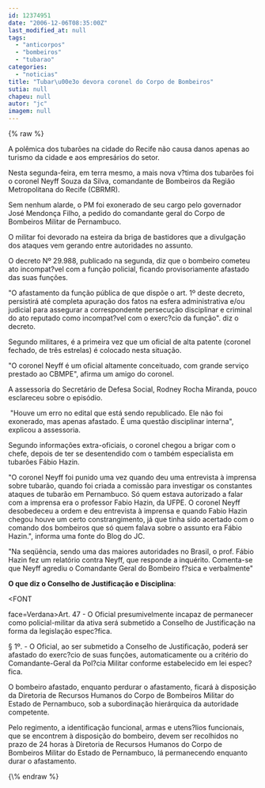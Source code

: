 ```yaml
---
id: 12374951
date: "2006-12-06T08:35:00Z"
last_modified_at: null
tags:
  - "anticorpos"
  - "bombeiros"
  - "tubarao"
categories:
  - "noticias"
title: "Tubar\u00e3o devora coronel do Corpo de Bombeiros"
sutia: null
chapeu: null
autor: "jc"
imagem: null
---
```

{\% raw %}
<p>A pol&ecirc;mica dos tubar&otilde;es na cidade do Recife n&atilde;o causa danos apenas ao turismo da cidade e aos empres&aacute;rios do setor.</p>
<p>Nesta segunda-feira, em terra mesmo, a mais nova v?tima dos tubar&otilde;es foi o coronel Neyff Souza da Silva, comandante de Bombeiros da Regi&atilde;o Metropolitana do Recife (CBRMR).</p>
<p>Sem nenhum alarde, o PM foi exonerado de seu cargo pelo governador Jos&eacute; Mendon&ccedil;a Filho, a pedido do comandante geral do Corpo de Bombeiros Militar de Pernambuco.</p>
<p>O militar foi devorado na esteira da briga de bastidores que a divulga&ccedil;&atilde;o dos ataques vem gerando entre autoridades no assunto.</p>
<p>O decreto N&ordm; 29.988, publicado na segunda, diz que o bombeiro cometeu ato incompat?vel com a fun&ccedil;&atilde;o policial, ficando provisoriamente afastado das suas fun&ccedil;&otilde;es.</p>
<p>"O afastamento da fun&ccedil;&atilde;o p&uacute;blica de que disp&otilde;e o art. 1&ordm; deste decreto, persistir&aacute; at&eacute; completa apura&ccedil;&atilde;o dos fatos na esfera administrativa e/ou judicial para assegurar a correspondente persecu&ccedil;&atilde;o disciplinar e criminal do ato reputado como incompat?vel com o exerc?cio da fun&ccedil;&atilde;o". diz o decreto.</p>
<p>Segundo militares, &eacute; a primeira vez que um oficial de alta patente (coronel fechado, de tr&ecirc;s estrelas) &eacute; colocado nesta situa&ccedil;&atilde;o.</p>
<p>"O coronel Neyff &eacute; um oficial altamente conceituado, com grande servi&ccedil;o prestado ao CBMPE", afirma um amigo do coronel.</p>
<p>A assessoria do Secret&aacute;rio de Defesa Social, Rodney Rocha Miranda, pouco esclareceu sobre o epis&oacute;dio.</p>
<p>&nbsp;"Houve um erro no edital que est&aacute; sendo republicado. Ele n&atilde;o foi exonerado, mas apenas afastado. &Eacute; uma quest&atilde;o disciplinar interna", explicou a assessoria.</p>
<p>Segundo informa&ccedil;&otilde;es extra-oficiais, o coronel chegou a brigar com o chefe, depois de ter se desentendido com o tamb&eacute;m especialista em tubar&otilde;es F&aacute;bio Hazin.</p>
<p>"O coronel Neyff foi punido uma vez quando deu uma entrevista &agrave; imprensa sobre tubar&atilde;o, quando foi criada a comiss&atilde;o para investigar os constantes ataques de tubar&atilde;o em Pernambuco. S&oacute; quem estava autorizado a falar com a imprensa era o professor Fabio Hazin, da UFPE. O coronel Neyff desobedeceu a ordem e deu entrevista &agrave; imprensa e quando Fabio Hazin chegou houve um certo constrangimento, j&aacute; que tinha sido acertado com o comando dos bombeiros que s&oacute; quem falava sobre o assunto era F&aacute;bio Hazin.", informa uma fonte do Blog do JC.</p>
<p>"Na seq&uuml;&ecirc;ncia, sendo uma das maiores autoridades no Brasil, o prof. F&aacute;bio Hazin fez um relat&oacute;rio contra Neyff, que responde a inqu&eacute;rito. Comenta-se que Neyff agrediu o Comandante Geral do Bombeiro f?sica e verbalmente"</p>
<p><strong>O que diz o Conselho de Justifica&ccedil;&atilde;o e Disciplina</strong>:</p>
<p>&lt;FONT</p>
<p>face=Verdana&gt;Art. 47 - O Oficial presumivelmente incapaz de permanecer como policial-militar da ativa ser&aacute; submetido a Conselho de Justifica&ccedil;&atilde;o na forma da legisla&ccedil;&atilde;o espec?fica.</p>
<p>&sect; 1&ordm;. - O Oficial, ao ser submetido a Conselho de Justifica&ccedil;&atilde;o, poder&aacute; ser afastado do exerc?cio de suas fun&ccedil;&otilde;es, automaticamente ou a crit&eacute;rio do Comandante-Geral da Pol?cia Militar conforme estabelecido em lei espec?fica.</p>
<p>O bombeiro afastado, enquanto perdurar o afastamento, ficar&aacute; &agrave; disposi&ccedil;&atilde;o da Diretoria de Recursos Humanos do Corpo de Bombeiros Militar do Estado de Pernambuco, sob a subordina&ccedil;&atilde;o hier&aacute;rquica da autoridade competente.</p>
<p>Pelo regimento, a identifica&ccedil;&atilde;o funcional, armas e utens?lios funcionais, que se encontrem &agrave; disposi&ccedil;&atilde;o do bombeiro, devem ser recolhidos no prazo de 24 horas &agrave; Diretoria de Recursos Humanos do Corpo de Bombeiros Militar do Estado de Pernambuco, l&aacute; permanecendo enquanto durar o afastamento.</p>
{\% endraw %}